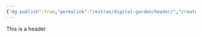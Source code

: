 ```yaml
---
{"dg-publish":true,"permalink":"/extras/digital-garden/header/","created":"2023-01-02T17:41:55.422+01:00","updated":"2023-01-02T17:42:18.863+01:00"}
---
```



This is a header